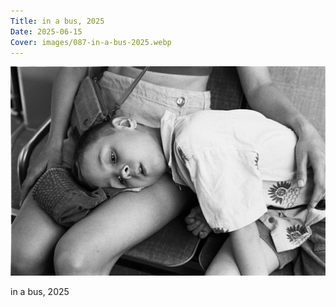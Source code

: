 ```yaml
---
Title: in a bus, 2025
Date: 2025-06-15
Cover: images/087-in-a-bus-2025.webp
---
```


![in a bus, 2025](images/087-in-a-bus-2025@2x.webp)

in a bus, 2025

